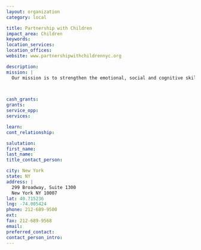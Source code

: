 ```yaml
---
layout: organization
category: local

title: Partnership with Children
impact_area: Children
keywords: 
location_services: 
location_offices: 
website: www.partnershipwithchildrennyc.org

description: 
mission: |
  Our mission is to strengthen the emotional, social and cognitive skills of at-risk children so that they can succeed in school, in society and in their lives

  

cash_grants: 
grants: 
service_opp: 
services: 

learn: 
cont_relationship: 

salutation: 
first_name: 
last_name: 
title_contact_person: 

city: New York
state: NY
address: |
  299 Broadway, Suite 1300     
  New York NY 10007
lat: 40.715236
lng: -74.005424
phone: 212-689-9500
ext: 
fax: 212-689-9568
email: 
preferred_contact: 
contact_person_intro: 
---
```

